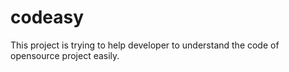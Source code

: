 # codeasy
This project is trying to help developer to understand the code of opensource project easily.
